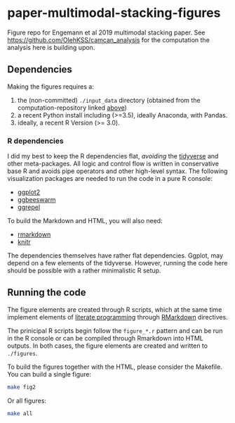 # paper-multimodal-stacking-figures

Figure repo for Engemann  et al 2019 multimodal stacking paper.
See https://github.com/OlehKSS/camcan_analysis for the computation the analysis here is building upon.

## Dependencies

Making the figures requires a:

1. the (non-committed) `./input_data` directory (obtained from the computation-repository linked [above](https://github.com/OlehKSS/camcan_analysis ))
2. a recent Python install including (>=3.5), ideally Anaconda, with Pandas.
3. ideally, a recent R Version (>= 3.0).

### R dependencies

I did my best to keep the R dependencies flat, *avoiding* the
[tidyverse](https://www.tidyverse.org) and other meta-packages. All logic and
control flow is written in conservative base R and avoids pipe operators and
other high-level syntax. The following visualization packages are needed to run
the code in a pure R console:

- [ggplot2](https://ggplot2.tidyverse.org)
- [ggbeeswarm](https://github.com/eclarke/ggbeeswarm)
- [ggrepel](https://github.com/slowkow/ggrepel)

To build the Markdown and HTML, you will also need:

- [rmarkdown](https://rmarkdown.rstudio.com)
- [knitr](https://cran.r-project.org/web/packages/knitr/index.html)

The dependencies themselves have rather flat dependencies. Ggplot,
may depend on a few elements of the tidyverse.
However, running the code here should be possible with a rather minimalistic
R setup.

## Running the code

The figure elements are created through R scripts, which at the same time
implement elements of [literate programming](https://en.wikipedia.org/wiki/Literate_programming)
through [RMarkdown](https://rmarkdown.rstudio.com) directives. 

The prinicipal R scripts begin follow the `figure_*.r` pattern and can be
run in the R console or can be compiled through Rmarkdown into HTML outputs.
In both cases, the figure elements are created and written to `./figures`.

To build the figures together with the HTML, please consider the Makefile.
You can build a single figure:

```bash
make fig2
```

Or all figures:

```bash
make all
```
